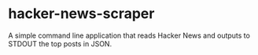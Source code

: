 # hacker-news-scraper

A simple command line application that reads Hacker News and outputs to STDOUT the top posts in JSON.